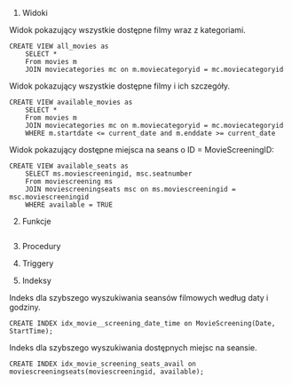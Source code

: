 1. Widoki

Widok pokazujący wszystkie dostępne filmy wraz z kategoriami.

```postgresql
CREATE VIEW all_movies as
    SELECT *
    From movies m
    JOIN moviecategories mc on m.moviecategoryid = mc.moviecategoryid
```

Widok pokazujący wszystkie dostępne filmy i ich szczegóły.

```postgresql
CREATE VIEW available_movies as
    SELECT *
    From movies m
    JOIN moviecategories mc on m.moviecategoryid = mc.moviecategoryid
    WHERE m.startdate <= current_date and m.enddate >= current_date

```

Widok pokazujący dostępne miejsca na seans o ID = MovieScreeningID:
```postgresql
CREATE VIEW available_seats as
    SELECT ms.moviescreeningid, msc.seatnumber
    From moviescreening ms
    JOIN moviescreeningseats msc on ms.moviescreeningid = msc.moviescreeningid
    WHERE available = TRUE
```





2. Funkcje

```postgresql

```




3. Procedury





4. Triggery 





5. Indeksy 

Indeks dla szybszego wyszukiwania seansów filmowych według daty i godziny.

```postgresql
CREATE INDEX idx_movie__screening_date_time on MovieScreening(Date, StartTime);
```

Indeks dla szybszego wyszukiwania dostępnych miejsc na seansie.

```postgresql
CREATE INDEX idx_movie_screening_seats_avail on moviescreeningseats(moviescreeningid, available);
```
